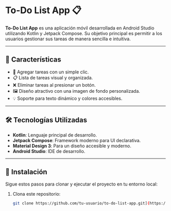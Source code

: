 # To-Do List App 📋

**To-Do List App** es una aplicación móvil desarrollada en Android Studio utilizando Kotlin y Jetpack Compose. Su objetivo principal es permitir a los usuarios gestionar sus tareas de manera sencilla e intuitiva.

---

## 🌟 Características

- 📝 Agregar tareas con un simple clic.
- 📋 Lista de tareas visual y organizada.
- ❌ Eliminar tareas al presionar un botón.
- 🖼️ Diseño atractivo con una imagen de fondo personalizada.
- 💡 Soporte para texto dinámico y colores accesibles.


---

## 🛠️ Tecnologías Utilizadas

- **Kotlin**: Lenguaje principal de desarrollo.
- **Jetpack Compose**: Framework moderno para UI declarativa.
- **Material Design 3**: Para un diseño accesible y moderno.
- **Android Studio**: IDE de desarrollo.

---

## 🚀 Instalación

Sigue estos pasos para clonar y ejecutar el proyecto en tu entorno local:

1. Clona este repositorio:
   ```bash
   git clone https://github.com/tu-usuario/to-do-list-app.git](https://github.com/liamoctavio/app-mobile-duoc.git
